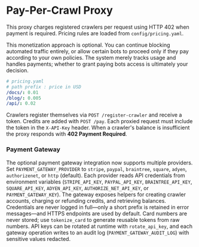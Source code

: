 # Pay-Per-Crawl Proxy

This proxy charges registered crawlers per request using HTTP 402 when payment is required. Pricing rules are loaded from `config/pricing.yaml`.

This monetization approach is optional. You can continue blocking automated
traffic entirely, or allow certain bots to proceed only if they pay according to
your own policies. The system merely tracks usage and handles payments; whether
to grant paying bots access is ultimately your decision.

```yaml
# pricing.yaml
# path prefix : price in USD
/docs/: 0.01
/blog/: 0.005
/api/: 0.02
```

Crawlers register themselves via `POST /register-crawler` and receive a token. Credits are added with `POST /pay`. Each proxied request must include the token in the `X-API-Key` header. When a crawler's balance is insufficient the proxy responds with **402 Payment Required**.

### Payment Gateway

The optional payment gateway integration now supports multiple providers. Set
`PAYMENT_GATEWAY_PROVIDER` to `stripe`, `paypal`, `braintree`, `square`,
`adyen`, `authorizenet`, or `http` (default). Each provider reads API
credentials from environment variables (`STRIPE_API_KEY`, `PAYPAL_API_KEY`,
`BRAINTREE_API_KEY`, `SQUARE_API_KEY`, `ADYEN_API_KEY`,
`AUTHORIZE_NET_API_KEY`, or `PAYMENT_GATEWAY_KEY`). The gateway exposes helpers for
creating crawler accounts, charging or refunding credits, and retrieving
balances. Credentials are never logged in full—only a short prefix is retained
in error messages—and HTTPS endpoints are used by default. Card numbers are
never stored; use `tokenize_card` to generate reusable tokens from raw numbers.
API keys can be rotated at runtime with `rotate_api_key`, and each gateway
operation writes to an audit log (`PAYMENT_GATEWAY_AUDIT_LOG`) with sensitive
values redacted.
